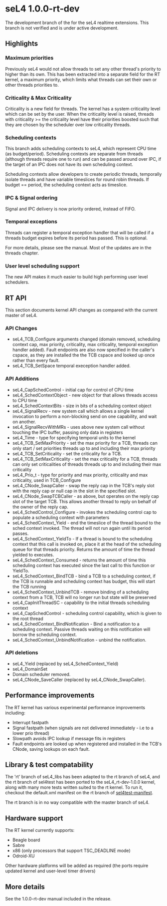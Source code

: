 # seL4 1.0.0-rt-dev


The development branch of the for the seL4 realtime extensions. This
branch is not verified and is under active development.

## Highlights


### Maximum priorities


Previously seL4 would not allow threads to set any other thread's
priority to higher than its own. This has been extracted into a separate
field for the RT kernel, a maximum priority, which limits what threads
can set their own or other threads priorities to.

### Criticality & Max Criticality


Criticality is a new field for threads. The kernel has a system
criticality level which can be set by the user. When the criticality
level is raised, threads with criticality >= the criticality level
have their priorities boosted such that they are chosen by the scheduler
over low criticality threads.

### Scheduling contexts


This branch adds scheduling contexts to seL4, which represent CPU time
(as budget/period). Scheduling contexts are separate from threads
(although threads require one to run) and can be passed around over IPC,
if the target of an IPC does not have its own scheduling context.

Scheduling contexts allow developers to create periodic threads,
temporally isolate threads and have variable timeslices for round robin
threads. If budget == period, the scheduling context acts as timeslice.

### IPC & Signal ordering


Signal and IPC delivery is now priority ordered, instead of FIFO.

### Temporal exceptions


Threads can register a temporal exception handler that will be called if
a threads budget expires before its period has passed. This is optional.

For more details, please see the manual. Most of the updates are in the
threads chapter.

### User level scheduling support


The new API makes it much easier to build high performing user level
schedulers.

## RT API


This section documents kernel API changes as compared with the current
master of seL4.

### API Changes


  -   seL4_TCB_Configure arguments changed (domain removed, scheduling
      context cap, max priority, criticality, max criticality, temporal
      exception handler added). Fault endpoints are also now specified
      in the caller's cspace, as they are installed the the TCB cspace
      and looked up once rather than every fault.
  -   seL4_TCB_SetSpace temporal exeception handler added.

### API Additions


  -   seL4_CapSchedControl - initial cap for control of CPU time
  -   seL4_SchedContextObject - new object for that allows threads
      access to CPU time
  -   seL4_SchedContextBits - size in bits of a scheduling context
      object
  -   seL4_SignalRecv - new system call which allows a single kernel
      invocation to perform a non-blocking send on one capability, and
      wait on another.
  -   seL4_SignalRecvWithMRs - uses above new system call without
      touching the IPC buffer, passing only data in registers
  -   seL4_Time - type for specifying temporal units to the kernel
  -   seL4_TCB_SetMaxPriority - set the max priority for a TCB,
      threads can only start / set priorities threads up to and
      including their max priority
  -   seL4_TCB_SetCriticality - set the criticality for a TCB.
  -   seL4_TCB_SetMaxCriticality - set the max criticality for a TCB,
      threads can only set criticalities of threads threads up to and
      including their max criticality
  -   seL4_Prio_t - type for priority and max priority, criticality
      and max criticality, used in TCB_Configure
  -   seL4_CNode_SwapCaller - swap the reply cap in the TCB's reply
      slot with the reply cap or null cap in the slot in the
      specified slot.
  -   seL4_CNode_SwapTCBCaller - as above, but operates on the reply
      cap slot of the target TCB. This allows another thread to reply on
      behalf of the owner of the reply cap.
  -   seL4_SchedControl_Configure - invokes the scheduling control cap
      to populate a scheduling context with parameters
  -   seL4_SchedContext_Yield - end the timeslice of the thread bound
      to the sched context invoked. The thread will not run again until
      its period passes.
  -   seL4_SchedContext_YieldTo - If a thread is bound to the
      scheduling context that this call is invoked on, place it at the
      head of the scheduling queue for that threads priority. Returns
      the amount of time the thread yielded to executes.
  -   seL4_SchedContext_Consumed - returns the amount of time this
      scheduling context has executed since the last call to this
      function or YieldTo.
  -   seL4_SchedContext_BindTCB - bind a TCB to a scheduling context,
      if the TCB is runnable and scheduling context has budget, this
      will start the TCB running
  -   seL4_SchedContext_UnbindTCB - remove binding of a scheduling
      context from a TCB, TCB will no longer run but state will be
      preserved
  -   seL4_CapInitThreadSC - capability to the initial threads
      scheduling context
  -   seL4_CapSchedControl - scheduling control capability, which is
      given to the root thread
  -   seL4_SchedContext_BindNotification - Bind a notification to a
      scheduling context. Passive threads waiting on this notification
      will borrow the scheduling context.
  -   seL4_SchedContext_UnbindNotification - unbind the notification.

### API deletions


  -   seL4_Yield (replaced by seL4_SchedContext_Yield)
  -   seL4_DomainSet
  -   Domain scheduler removed.
  -   seL4_CNode_SaveCaller (replaced by seL4_CNode_SwapCaller).

## Performance improvements


The RT kernel has various experimental performance improvements
including:

  -   Interrupt fastpath
  -   Signal fastpath (when signals are not delivered immediately - i.e
      to a lower prio thread)
  -   Slowpath avoids IPC lookup if message fits in registers
  -   Fault endpoints are looked up when registered and installed in the
      TCB's CNode, saving lookups on each fault.

## Library & test compatability


The 'rt' branch of seL4_libs has been adapted to the rt branch of seL4,
and the rt branch of sel4test has been ported to the seL4_rt-dev-1.0.0
kernel, along with many more tests written suited to the rt kernel. To
run it, checkout the default.xml manifest on the rt branch of
[sel4test-manifest](https://github.com/seL4/sel4test-manifest/tree/rt).

The rt branch is in no way compatible with the master branch of seL4.

## Hardware support


The RT kernel currently supports:

  -   Beagle board
  -   Sabre
  -   x86 (only processors that support TSC_DEADLINE mode)
  -   Odroid-XU

Other hardware platforms will be added as required (the ports require
updated kernel and user-level timer drivers)

## More details


See the 1.0.0-rt-dev manual included in the release.
